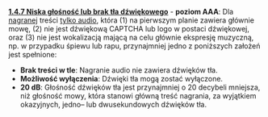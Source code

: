 [**1.4.7 Niska głośność lub brak tła dźwiękowego**](https://wcag.lepszyweb.pl/#low-or-no-background-audio) - **poziom AAA**: Dla <a href="#" data-toggle="tooltip" data-original-title="{{site.data.glossary.nagranie | strip_html | replace: '*', ''}}">nagranej</a> treści <a href="#" data-toggle="tooltip" data-original-title="{{site.data.glossary.material_dzwiekowy | strip_html | replace: '*', ''}}">tylko audio</a>, która (1) na pierwszym planie zawiera głównie mowę, (2) nie jest dźwiękową CAPTCHA lub logo w postaci dźwiękowej, oraz (3) nie jest wokalizacją mającą na celu głównie ekspresję muzyczną, np. w przypadku śpiewu lub rapu, przynajmniej jedno z poniższych założeń jest spełnione:

- **Brak treści w tle**:  Nagranie audio nie zawiera dźwięków tła.
- **Możliwość wyłączenia**: Dźwięki tła mogą zostać wyłączone.
- **20 dB**: Głośność dźwięków tła jest przynajmniej o 20 decybeli mniejsza, niż głośność mowy, która stanowi główną treść nagrania, za wyjątkiem okazyjnych, jedno– lub dwusekundowych dźwięków tła.
